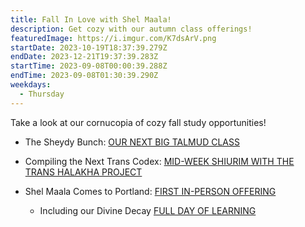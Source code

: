 ```yaml
---
title: Fall In Love with Shel Maala!
description: Get cozy with our autumn class offerings!
featuredImage: https://i.imgur.com/K7dsArV.png
startDate: 2023-10-19T18:37:39.279Z
endDate: 2023-12-21T19:37:39.283Z
startTime: 2023-09-08T00:00:39.288Z
endTime: 2023-09-08T01:30:39.290Z
weekdays:
  - Thursday
---
```

T﻿ake a look at our cornucopia of cozy fall study opportunities!

* The Sheydy Bunch:  [OUR NEXT BIG TALMUD CLASS](<https://www.shelmaala.com/classes/the-sheydy-bunch/>)
* Compiling the Next Trans Codex: [MID-WEEK SHIURIM WITH THE TRANS HALAKHA PROJECT](<https://www.shelmaala.com/classes/compiling-the-next-trans-codex/>)
* Shel Maala Comes to Portland: [FIRST IN-PERSON OFFERING](<https://www.shelmaala.com/classes/shel-maala-comes-to-portland/>)

  * Including our Divine Decay [FULL DAY OF LEARNING](<https://www.shelmaala.com/classes/divine-decay/>)